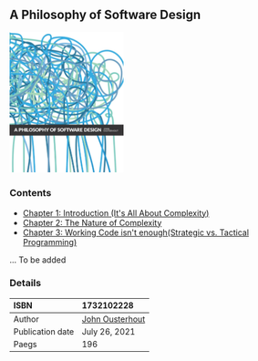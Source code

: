 ## A Philosophy of Software Design

<img src="./images/cover.jpg" alt="drawing" width="200"/>

### Contents
- [Chapter 1: Introduction (It's All About Complexity)](./chapter1.md)
- [Chapter 2: The Nature of Complexity](./chapter2.md)
- [Chapter 3: Working Code isn't enough(Strategic vs. Tactical Programming)](./chapter3.md)  

... To be added

### Details

| ISBN             | 1732102228                                                           |
| :--------------- | :------------------------------------------------------------------- |
| Author           | [John Ousterhout](https://web.stanford.edu/~ouster/cgi-bin/home.php) |
| Publication date | July 26, 2021                                                        |
| Paegs            | 196                                                                  |
